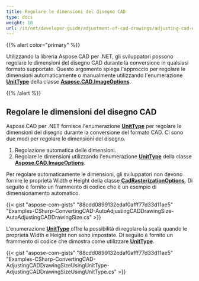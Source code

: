 ```yaml
---
title: Regolare le dimensioni del disegno CAD
type: docs
weight: 10
url: /it/net/developer-guide/adjustment-of-cad-drawings/adjusting-cad-drawing-size/
---
```


{{% alert color="primary" %}}

Utilizzando la libreria Aspose.CAD per .NET, gli sviluppatori possono regolare le dimensioni del disegno CAD durante la conversione in qualsiasi formato supportato. Questo argomento spiega l'approccio per regolare le dimensioni automaticamente o manualmente utilizzando l'enumerazione [**UnitType**](https://reference.aspose.com/cad/net/aspose.cad.imageoptions/unittype) della classe [**Aspose.CAD.ImageOptions**](https://reference.aspose.com/cad/net/aspose.cad.imageoptions).

{{% /alert %}}

## **Regolare le dimensioni del disegno CAD**

Aspose.CAD per .NET fornisce l'enumerazione [**UnitType**](https://reference.aspose.com/cad/net/aspose.cad.imageoptions/unittype) per regolare le dimensioni del disegno durante la conversione del formato CAD. Ci sono due modi per regolare le dimensioni del disegno.

1. Regolazione automatica delle dimensioni.
1. Regolare le dimensioni utilizzando l'enumerazione [**UnitType**](https://reference.aspose.com/cad/net/aspose.cad.imageoptions/unittype) della classe [**Aspose.CAD.ImageOptions**](https://reference.aspose.com/cad/net/aspose.cad.imageoptions).

Per regolare automaticamente le dimensioni, gli sviluppatori non devono fornire le proprietà Width e Height della classe [**CadRasterizationOptions**](https://reference.aspose.com/cad/net/aspose.cad.imageoptions/cadrasterizationoptions/properties/index). Di seguito è fornito un frammento di codice che è un esempio di dimensionamento automatico.

{{< gist "aspose-com-gists" "88cdd0899132edaf0afff77d33d11ae5" "Examples-CSharp-ConvertingCAD-AutoAdjustingCADDrawingSize-AutoAdjustingCADDrawingSize.cs" >}}

L'enumerazione [**UnitType**](https://reference.aspose.com/cad/net/aspose.cad.imageoptions/unittype) offre la possibilità di regolare la scala quando le proprietà Width e Height non sono impostate. Di seguito è fornito un frammento di codice che dimostra come utilizzare [**UnitType**](https://reference.aspose.com/cad/net/aspose.cad.imageoptions/unittype).

{{< gist "aspose-com-gists" "88cdd0899132edaf0afff77d33d11ae5" "Examples-CSharp-ConvertingCAD-AdjustingCADDrawingSizeUsingUnitType-AdjustingCADDrawingSizeUsingUnitType.cs" >}}
